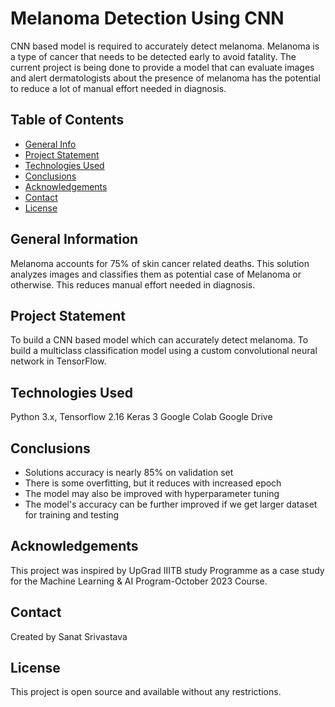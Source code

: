# Melanoma Detection Using CNN

CNN based model is required to accurately detect melanoma. Melanoma is a type of cancer that needs to be detected early to avoid fatality. The current project is being done to provide a model that can evaluate images and alert dermatologists about the presence of melanoma has the potential to reduce a lot of manual effort needed in diagnosis.

## Table of Contents
* [General Info](#general-information)
* [Project Statement](#project-statement)
* [Technologies Used](#technologies-used)
* [Conclusions](#conclusions)
* [Acknowledgements](#acknowledgements)
* [Contact](#contact)
* [License](#license)

## General Information

Melanoma accounts for 75% of skin cancer related deaths. This solution analyzes images and classifies them as potential case of Melanoma or otherwise. This reduces manual effort needed in diagnosis.

## Project Statement

To build a CNN based model which can accurately detect melanoma. To build a multiclass classification model using a custom convolutional neural network in TensorFlow.

## Technologies Used

Python 3.x, 
Tensorflow 2.16
Keras 3
Google Colab
Google Drive

## Conclusions

- Solutions accuracy is nearly 85% on validation set
- There is some overfitting, but it reduces with increased epoch
- The model may also be improved with hyperparameter tuning
- The model's accuracy can be further improved if we get larger dataset for training and testing

## Acknowledgements

This project was inspired by UpGrad IIITB study Programme as a case study for the Machine Learning & AI Program-October 2023 Course.

## Contact

Created by Sanat Srivastava

## License

This project is open source and available without any restrictions.
